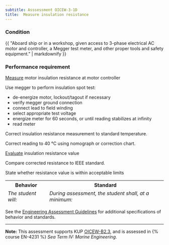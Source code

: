 ```yaml
---
subtitle: Asssessment OICEW-3-1D
title:  Measure insulation resistance
---
```




### Condition

{{ "Aboard ship or in a workshop, given access to 3-phase electrical AC motor and controller, a Megger test meter, and other proper tools and safety equipment." | markdownify }}

### Performance requirement 

<table width='100%' class='Guidelines'>
 <thead>
 <tr>
     <th class='thirty'>Behavior</th>
     <th class='seventy'>Standard</th>
 </tr>
 <tr>
     <td><em>The student will:</em></td>
     <td><em>During assessment, the student shall, at a minimum:</em></td>
 </tr>
 </thead>
 <tbody>


<!--rowstart-->

[Measure](guidelines#evaluateinspecttest) motor insulation resistance at motor controller

<!--cellbreak-->

Use megger to perform insulation spot test:

  * de-energize motor, lockout/tagout if necessary
  * verify megger ground connection
  * connect lead to field winding
  * select appropriate test voltage
  * energize meter for 60 seconds, or until reading stabilizes at infinity
  * read meter

<!--rowend-->


<!--rowstart-->

Correct insulation resistance measurement to standard temperature.

<!--cellbreak-->

Correct reading to 40 °C using nomograph or correction chart.

<!--rowend-->


<!--rowstart-->

[Evaluate](guidelines#evaluate) insulation resistance value

<!--cellbreak-->

Compare corrected resistance to IEEE standard.

State whether resistance value is within acceptable limits

<!--rowend-->


 </tbody>
 </table>



See the [Engineering Assessment Guidelines](guidelines) for additional specifications of behavior and standards.


*****

**Note:** This assessment supports KUP [OICEW-B2.3]({{site.baseurl}}/tables/31.html#OICEW-B2.3), and is assessed in  {% course  EN-4231 %}  *Sea Term IV: Marine Engineering*. 

